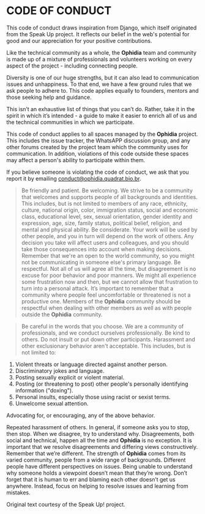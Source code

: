 # CODE OF CONDUCT

This code of conduct draws inspiration from Django, which itself originated from the Speak Up project. It reflects our belief in the web's potential for good and our appreciation for your positive contributions.

Like the technical community as a whole, the **Ophidia** team and community is made up of a mixture of professionals and volunteers working on every aspect of the project - including connecting people.

Diversity is one of our huge strengths, but it can also lead to communication issues and unhappiness. To that end, we have a few ground rules that we ask people to adhere to. This code applies equally to founders, mentors and those seeking help and guidance.

This isn’t an exhaustive list of things that you can’t do. Rather, take it in the spirit in which it’s intended - a guide to make it easier to enrich all of us and the technical communities in which we participate.

This code of conduct applies to all spaces managed by the **Ophidia** project. This includes the issue tracker, the WhatsAPP discussion group, and any other forums created by the project team which the community uses for communication. In addition, violations of this code outside these spaces may affect a person's ability to participate within them.

If you believe someone is violating the code of conduct, we ask that you report it by emailing conduct@ophidia.quadrat.bio.br.

> Be friendly and patient.
> Be welcoming. We strive to be a community that welcomes and supports people of all backgrounds and identities. This includes, but is not limited to members of any race, ethnicity, culture, national origin, color, immigration status, social and economic class, educational level, sex, sexual orientation, gender identity and expression, age, size, family status, political belief, religion, and mental and physical ability.
> Be considerate. Your work will be used by other people, and you in turn will depend on the work of others. Any decision you take will affect users and colleagues, and you should take those consequences into account when making decisions. Remember that we're an open to the world community, so you might not be communicating in someone else's primary language.
> Be respectful. Not all of us will agree all the time, but disagreement is no excuse for poor behavior and poor manners. We might all experience some frustration now and then, but we cannot allow that frustration to turn into a personal attack. It’s important to remember that a community where people feel uncomfortable or threatened is not a productive one. Members of the **Ophidia** community should be respectful when dealing with other members as well as with people outside the **Ophidia** community.

> Be careful in the words that you choose. We are a community of professionals, and we conduct ourselves professionally. Be kind to others. Do not insult or put down other participants. Harassment and other exclusionary behavior aren't acceptable. This includes, but is not limited to:
1. Violent threats or language directed against another person.
2. Discriminatory jokes and language.
3. Posting sexually explicit or violent material.
4. Posting (or threatening to post) other people's personally identifying information ("doxing").
5. Personal insults, especially those using racist or sexist terms.
6. Unwelcome sexual attention.

Advocating for, or encouraging, any of the above behavior.

Repeated harassment of others. In general, if someone asks you to stop, then stop.
When we disagree, try to understand why. Disagreements, both social and technical, happen all the time and **Ophidia** is no exception. It is important that we resolve disagreements and differing views constructively. Remember that we’re different. The strength of **Ophidia** comes from its varied community, people from a wide range of backgrounds. Different people have different perspectives on issues. Being unable to understand why someone holds a viewpoint doesn’t mean that they’re wrong. Don’t forget that it is human to err and blaming each other doesn’t get us anywhere. Instead, focus on helping to resolve issues and learning from mistakes.

Original text courtesy of the Speak Up! project.